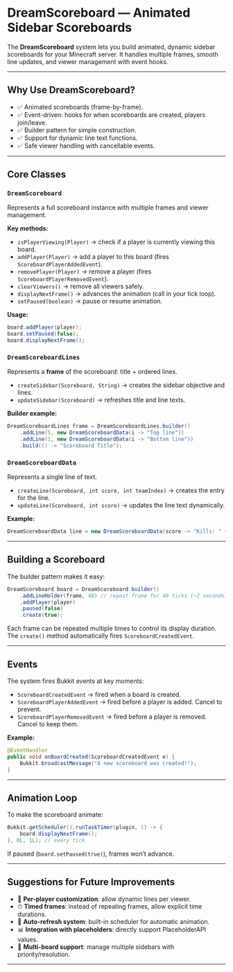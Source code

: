 # DreamScoreboard — Animated Sidebar Scoreboards

The **DreamScoreboard** system lets you build animated, dynamic sidebar scoreboards for your Minecraft server. It handles multiple frames, smooth line updates, and viewer management with event hooks.

---

## Why Use DreamScoreboard?

* ✅ Animated scoreboards (frame-by-frame).
* ✅ Event-driven: hooks for when scoreboards are created, players join/leave.
* ✅ Builder pattern for simple construction.
* ✅ Support for dynamic line text functions.
* ✅ Safe viewer handling with cancellable events.

---

## Core Classes

### `DreamScoreboard`

Represents a full scoreboard instance with multiple frames and viewer management.

**Key methods:**

* `isPlayerViewing(Player)` → check if a player is currently viewing this board.
* `addPlayer(Player)` → add a player to this board (fires `ScoreboardPlayerAddedEvent`).
* `removePlayer(Player)` → remove a player (fires `ScoreboardPlayerRemovedEvent`).
* `clearViewers()` → remove all viewers safely.
* `displayNextFrame()` → advances the animation (call in your tick loop).
* `setPaused(boolean)` → pause or resume animation.

**Usage:**

```java
board.addPlayer(player);
board.setPaused(false);
board.displayNextFrame();
```

### `DreamScoreboardLines`

Represents a **frame** of the scoreboard: title + ordered lines.

* `createSidebar(Scoreboard, String)` → creates the sidebar objective and lines.
* `updateSidebar(Scoreboard)` → refreshes title and line texts.

**Builder example:**

```java
DreamScoreboardLines frame = DreamScoreboardLines.builder()
    .addLine(5, new DreamScoreboardData(i -> "Top line"))
    .addLine(1, new DreamScoreboardData(i -> "Bottom line"))
    .build(() -> "Scoreboard Title");
```

### `DreamScoreboardData`

Represents a single line of text.

* `createLine(Scoreboard, int score, int teamIndex)` → creates the entry for the line.
* `updateLine(Scoreboard, int score)` → updates the line text dynamically.

**Example:**

```java
DreamScoreboardData line = new DreamScoreboardData(score -> "Kills: " + getKills());
```

---

## Building a Scoreboard

The builder pattern makes it easy:

```java
DreamScoreboard board = DreamScoreboard.builder()
    .addLineHolder(frame, 40) // repeat frame for 40 ticks (~2 seconds)
    .addPlayer(player)
    .paused(false)
    .create(true);
```

Each frame can be repeated multiple times to control its display duration. The `create()` method automatically fires `ScoreboardCreatedEvent`.

---

## Events

The system fires Bukkit events at key moments:

* `ScoreboardCreatedEvent` → fired when a board is created.
* `ScoreboardPlayerAddedEvent` → fired before a player is added. Cancel to prevent.
* `ScoreboardPlayerRemovedEvent` → fired before a player is removed. Cancel to keep them.

**Example:**

```java
@EventHandler
public void onBoardCreated(ScoreboardCreatedEvent e) {
    Bukkit.broadcastMessage("A new scoreboard was created!");
}
```

---

## Animation Loop

To make the scoreboard animate:

```java
Bukkit.getScheduler().runTaskTimer(plugin, () -> {
    board.displayNextFrame();
}, 0L, 1L); // every tick
```

If paused (`board.setPaused(true)`), frames won’t advance.

---

## Suggestions for Future Improvements

* 🎨 **Per-player customization**: allow dynamic lines per viewer.
* ⏱ **Timed frames**: instead of repeating frames, allow explicit time durations.
* 🔄 **Auto-refresh system**: built-in scheduler for automatic animation.
* 📊 **Integration with placeholders**: directly support PlaceholderAPI values.
* 🧩 **Multi-board support**: manage multiple sidebars with priority/resolution.

---